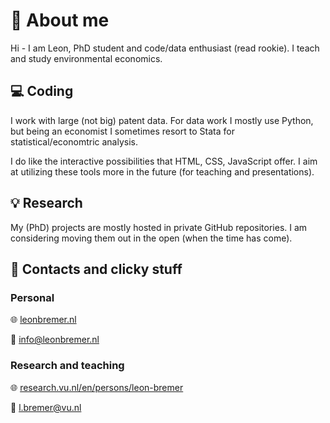 # :wave: About me

Hi - I am Leon, PhD student and code/data enthusiast (read rookie). I teach and study environmental economics.

## :computer: Coding
I work with large (not big) patent data. For data work I mostly use Python, but being an economist I sometimes resort to Stata for statistical/economtric analysis.

I do like the interactive possibilities that HTML, CSS, JavaScript offer. I aim at utilizing these tools more in the future (for teaching and presentations).

## :bulb: Research

My (PhD) projects are mostly hosted in private GitHub repositories. I am considering moving them out in the open (when the time has come).

## :raising_hand: Contacts and clicky stuff

### Personal

:globe_with_meridians: [leonbremer.nl](http://leonbremer.nl)

:email: [info@leonbremer.nl](mailto:info@leonbremer.nl)

### Research and teaching

:globe_with_meridians: [research.vu.nl/en/persons/leon-bremer](https://research.vu.nl/en/persons/leon-bremer)

:email: [l.bremer@vu.nl](mailto:l.bremer@vu.nl)
